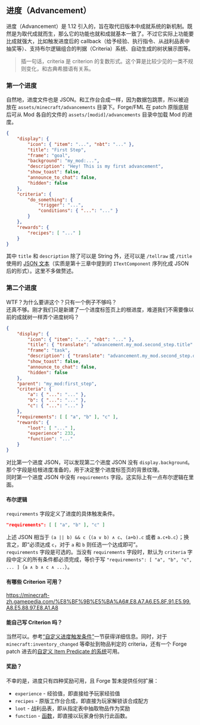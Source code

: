 ## 进度（Advancement）

进度（Advancement）是 1.12 引入的，旨在取代旧版本中成就系统的新机制。既然是为取代成就而生，那么它的功能也就和成就基本一致了。不过它实际上功能要比成就强大，比如触发进度后的 callback（给予经验、执行指令、从战利品表中抽奖等）、支持布尔逻辑组合的判据（Criteria）系统、自动生成的树状展示图等。

> 插一句话，criteria 是 criterion 的复数形式。这个算是比较少见的一类不规则变化，和古典希腊语有关系。  

### 第一个进度

自然地，进度文件也是 JSON。和工作台合成一样，因为数据包跳票，所以被迫放在 `assets/minecraft/advancements` 目录下。Forge/FML 在 patch 原版底层后可从 Mod 各自的文件的 `assets/[modid]/advancements` 目录中加载 Mod 的进度。

```json
{
    "display": {
        "icon": { "item": "...", "nbt": "..." },
        "title": "First Step",
        "frame": "goal",
        "background": "my_mod:...",
        "description": "Hey! This is my first advancement",
        "show_toast": false,
        "announce_to_chat": false,
        "hidden": false
    },
    "criteria": {
        "do_something": {
            "trigger": "...",
            "conditions": { "...": "..." }
        }
    },
    "rewards": {
        "recipes": [ "..." ]
    }
}
```

其中 `title` 和 `description` 除了可以是 String 外，还可以是 `/tellraw` 或 `/title` 使用的 [JSON 文本][ref-raw-json-text]（实质是第十三章中提到的 `ITextComponent` 序列化成 JSON 后的形式）。这里不多做赘述。

[ref-raw-json-text]: https://minecraft-zh.gamepedia.com/%E5%91%BD%E4%BB%A4#JSON.E6.96.87.E6.9C.AC

### 第二个进度

WTF？为什么要讲这个？只有一个例子不够吗？  
还真不够。刚才我们只是新建了一个进度标签页上的根进度，难道我们不需要像以前的成就树一样弄个进度树吗？

```json
{
    "display": {
        "icon": { "item": "...", "nbt": "..." },
        "title": { "translate": "advancement.my_mod.second_step.title" },
        "frame": "task",
        "description": { "translate": "advancement.my_mod.second_step.description" },
        "show_toast": false,
        "announce_to_chat": false,
        "hidden": false
    },
    "parent": "my_mod:first_step",
    "criteria": {
        "a": { "...": "..." },
        "b": { "...": "..." },
        "c": { "...": "..." }
    },
    "requirements": [ [ "a", "b" ], "c" ],
    "rewards": {
        "loot": [ "..." ],
        "experience": 233,
        "function": "..."
    }
}
```

对比第一个进度 JSON，可以发现第二个进度 JSON 没有 `display.background`。那个字段是给根进度准备的，用于决定整个进度标签页的背景纹理。  
同时第一个进度 JSON 中没有 `requirements` 字段。这实际上有一点布尔逻辑在里面。

#### 布尔逻辑

`requirements` 字段定义了进度的具体触发条件。

```json
"requirements": [ [ "a", "b" ], "c" ]
```

上述 JSON 相当于 `(a || b) && c`（`(a ∨ b) ∧ c`、`(a+b).c` 或者 `a.c+b.c`）；换言之，即“必须达成 `c`，对于 `a` 和 `b` 则任选一个达成即可”。  
`requirements` 字段是可选的。当没有 `requirements` 字段时，默认为 `criteria` 字段中定义的所有条件都必须完成，等价于写 `"requirements": [ "a", "b", "c", ... ]`（`a ∧ b ∧ c ∧ ...`）。

#### 有哪些 Criterion 可用？

https://minecraft-zh.gamepedia.com/%E8%BF%9B%E5%BA%A6#.E8.A7.A6.E5.8F.91.E5.99.A8.E5.88.97.E8.A1.A8

#### 能自己写 Criterion 吗？

当然可以。参考[“自定义进度触发条件”](forge-extension/custom-criterion.md)一节获得详细信息。同时，对于 `minecraft:inventory_changed` 等牵扯到物品判定的 criteria，还有一个 Forge patch 进去的[自定义 Item Predicate 的系统](forge-extension/custom-item-predicates.md)可用。

#### 奖励？

不幸的是，进度只有四种奖励可用，且 Forge 暂未提供任何扩展：

  - `experience` - 经验值，即直接给予玩家经验值
  - `recipes` - 原版工作台合成，即直接为玩家解锁该合成配方
  - `loot` - 战利品表，即从指定表中抽取物品作为奖励
  - `function` - [函数](../chapter-23/function.md)，即直接以玩家身份执行此函数。
